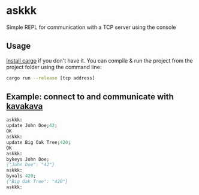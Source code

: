 # askkk
Simple REPL for communication with a TCP server using the console

## Usage

[Install cargo](https://crates.io/) if you don't have it. You can compile & run the project from the project folder using the command line:

```sh
cargo run --release [tcp address]
```

## Example: connect to and communicate with [kavakava](https://github.com/bsoptei/kavakava)

```p
askkk:
update John Doe;42;
OK
askkk:
update Big Oak Tree;420;
OK
askkk:
bykeys John Doe;
{"John Doe": "42"}
askkk:
byvals 420;
{"Big Oak Tree": "420"}
askkk:
```
